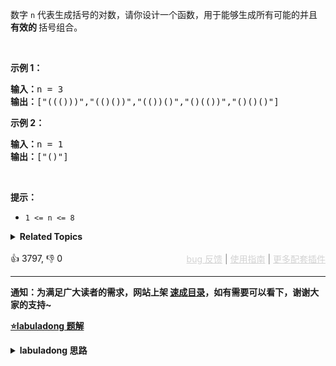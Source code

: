 <p>数字 <code>n</code>&nbsp;代表生成括号的对数，请你设计一个函数，用于能够生成所有可能的并且 <strong>有效的 </strong>括号组合。</p>

<p>&nbsp;</p>

<p><strong>示例 1：</strong></p>

<pre>
<strong>输入：</strong>n = 3
<strong>输出：</strong>["((()))","(()())","(())()","()(())","()()()"]
</pre>

<p><strong>示例 2：</strong></p>

<pre>
<strong>输入：</strong>n = 1
<strong>输出：</strong>["()"]
</pre>

<p>&nbsp;</p>

<p><strong>提示：</strong></p>

<ul> 
 <li><code>1 &lt;= n &lt;= 8</code></li> 
</ul>

<details><summary><strong>Related Topics</strong></summary>字符串 | 动态规划 | 回溯</details><br>

<div>👍 3797, 👎 0<span style='float: right;'><span style='color: gray;'><a href='https://github.com/labuladong/fucking-algorithm/issues' target='_blank' style='color: lightgray;text-decoration: underline;'>bug 反馈</a> | <a href='https://labuladong.online/algo/fname.html?fname=jb插件简介' target='_blank' style='color: lightgray;text-decoration: underline;'>使用指南</a> | <a href='https://labuladong.online/algo/' target='_blank' style='color: lightgray;text-decoration: underline;'>更多配套插件</a></span></span></div>

<div id="labuladong"><hr>

**通知：为满足广大读者的需求，网站上架 [速成目录](https://labuladong.online/algo/intro/quick-learning-plan/)，如有需要可以看下，谢谢大家的支持~**



<p><strong><a href="https://labuladong.online/algo/practice-in-action/generate-parentheses/" target="_blank">⭐️labuladong 题解</a></strong></p>
<details><summary><strong>labuladong 思路</strong></summary>


<div id="labuladong_solution_zh">

## 基本思路

本题可以改写为：

现在有 `2n` 个位置，每个位置可以放置字符 `(` 或者 `)`，组成的所有括号组合中，有多少个是合法的？

这就是典型的回溯算法提醒，暴力穷举就行了。

不过为了减少不必要的穷举，我们要知道合法括号串有以下性质：

**1、一个「合法」括号组合的左括号数量一定等于右括号数量，这个很好理解**。

**2、对于一个「合法」的括号字符串组合 `p`，必然对于任何 ` 0 <= i < len(p)` 都有：子串 `p[0..i]` 中左括号的数量都大于或等于右括号的数量**。

因为从左往右算的话，肯定是左括号多嘛，到最后左右括号数量相等，说明这个括号组合是合法的。

用 `left` 记录还可以使用多少个左括号，用 `right` 记录还可以使用多少个右括号，就可以直接套用 [回溯算法套路框架](https://labuladong.online/algo/essential-technique/backtrack-framework/) 了。

**详细题解**：
  - [回溯算法实践：括号生成](https://labuladong.online/algo/practice-in-action/generate-parentheses/)

</div>





<div id="solution">

## 解法代码



<div class="tab-panel"><div class="tab-nav">
<button data-tab-item="cpp" class="tab-nav-button btn " data-tab-group="default" onclick="switchTab(this)">cpp🤖</button>

<button data-tab-item="python" class="tab-nav-button btn " data-tab-group="default" onclick="switchTab(this)">python🤖</button>

<button data-tab-item="java" class="tab-nav-button btn active" data-tab-group="default" onclick="switchTab(this)">java🟢</button>

<button data-tab-item="go" class="tab-nav-button btn " data-tab-group="default" onclick="switchTab(this)">go🤖</button>

<button data-tab-item="javascript" class="tab-nav-button btn " data-tab-group="default" onclick="switchTab(this)">javascript🤖</button>
</div><div class="tab-content">
<div data-tab-item="cpp" class="tab-item " data-tab-group="default"><div class="highlight">

```cpp
// 注意：cpp 代码由 chatGPT🤖 根据我的 java 代码翻译。
// 本代码的正确性已通过力扣验证，如有疑问，可以对照 java 代码查看。

#include <vector>
#include <string>

using namespace std;

class Solution {
public:
    vector<string> generateParenthesis(int n) {
        if (n == 0) return {};
        // 记录所有合法的括号组合
        vector<string> res;
        // 回溯过程中的路径
        string track;
        // 可用的左括号和右括号数量初始化为 n
        backtrack(n, n, track, res);
        return res;
    }

private:
    // 可用的左括号数量为 left 个，可用的右括号数量为 right 个
    void backtrack(int left, int right, string& track, vector<string>& res) {
        // 若左括号剩下的多，说明不合法
        if (right < left) return;
        // 数量小于 0 肯定是不合法的
        if (left < 0 || right < 0) return;
        // 当所有括号都恰好用完时，得到一个合法的括号组合
        if (left == 0 && right == 0) {
            res.push_back(track);
            return;
        }

        // 尝试放一个左括号
        // 选择
        track.push_back('(');
        backtrack(left - 1, right, track, res);
        // 撤消选择
        track.pop_back();

        // 尝试放一个右括号
        // 选择
        track.push_back(')');
        backtrack(left, right - 1, track, res);
        // 撤消选择
        track.pop_back();
    }
};
```

</div></div>

<div data-tab-item="python" class="tab-item " data-tab-group="default"><div class="highlight">

```python
# 注意：python 代码由 chatGPT🤖 根据我的 java 代码翻译。
# 本代码的正确性已通过力扣验证，如有疑问，可以对照 java 代码查看。

class Solution:
    def generateParenthesis(self, n: int) -> List[str]:
        if n == 0:
            return []
        # 记录所有合法的括号组合
        res = []
        # 回溯过程中的路径
        track = []
        # 可用的左括号和右括号数量初始化为 n
        self.backtrack(n, n, track, res)
        return res

    # 可用的左括号数量为 left 个，可用的右括号数量为 right 个
    def backtrack(self, left: int, right: int, track: List[str], res: List[str]):
        # 若左括号剩下的多，说明不合法
        if right < left:
            return
        # 数量小于 0 肯定是不合法的
        if left < 0 or right < 0:
            return
        # 当所有括号都恰好用完时，得到一个合法的括号组合
        if left == 0 and right == 0:
            res.append("".join(track))
            return

        # 尝试放一个左括号
        # 选择
        track.append('(')
        self.backtrack(left - 1, right, track, res)
        # 撤消选择
        track.pop()

        # 尝试放一个右括号
        # 选择
        track.append(')')
        self.backtrack(left, right - 1, track, res)
        # 撤消选择
        track.pop()
```

</div></div>

<div data-tab-item="java" class="tab-item active" data-tab-group="default"><div class="highlight">

```java
class Solution {
    public List<String> generateParenthesis(int n) {
        if (n == 0) return new ArrayList<>();
        // 记录所有合法的括号组合
        List<String> res = new ArrayList<>();
        // 回溯过程中的路径
        StringBuilder track = new StringBuilder();
        // 可用的左括号和右括号数量初始化为 n
        backtrack(n, n, track, res);
        return res;
    }

    // 可用的左括号数量为 left 个，可用的右括号数量为 right 个
    private void backtrack(int left, int right, StringBuilder track, List<String> res) {
        // 若左括号剩下的多，说明不合法
        if (right < left) return;
        // 数量小于 0 肯定是不合法的
        if (left < 0 || right < 0) return;
        // 当所有括号都恰好用完时，得到一个合法的括号组合
        if (left == 0 && right == 0) {
            res.add(track.toString());
            return;
        }

        // 尝试放一个左括号
        // 选择
        track.append('(');
        backtrack(left - 1, right, track, res);
        // 撤消选择
        track.deleteCharAt(track.length() - 1);

        // 尝试放一个右括号
        // 选择
        track.append(')');
        backtrack(left, right - 1, track, res);
        // 撤消选择
        track.deleteCharAt(track.length() - 1);
    }
}
```

</div></div>

<div data-tab-item="go" class="tab-item " data-tab-group="default"><div class="highlight">

```go
// 注意：go 代码由 chatGPT🤖 根据我的 java 代码翻译。
// 本代码的正确性已通过力扣验证，如有疑问，可以对照 java 代码查看。

func generateParenthesis(n int) []string {
    if n == 0 {
        return []string{}
    }
    // 记录所有合法的括号组合
    var res []string
    // 回溯过程中的路径
    var track string
    // 可用的左括号和右括号数量初始化为 n
    backtrack(n, n, &track, &res)
    return res
}

// 可用的左括号数量为 left 个，可用的右括号数量为 right 个
func backtrack(left, right int, track *string, res *[]string) {
    // 若左括号剩下的多，说明不合法
    if right < left {
        return
    }
    // 数量小于 0 肯定是不合法的
    if left < 0 || right < 0 {
        return
    }
    // 当所有括号都恰好用完时，得到一个合法的括号组合
    if left == 0 && right == 0 {
        *res = append(*res, *track)
        return
    }

    // 尝试放一个左括号
    // 选择
    *track += "("
    backtrack(left-1, right, track, res)
    // 撤消选择
    *track = (*track)[:len(*track)-1]

    // 尝试放一个右括号
    // 选择
    *track += ")"
    backtrack(left, right-1, track, res)
    // 撤消选择
    *track = (*track)[:len(*track)-1]
}
```

</div></div>

<div data-tab-item="javascript" class="tab-item " data-tab-group="default"><div class="highlight">

```javascript
// 注意：javascript 代码由 chatGPT🤖 根据我的 java 代码翻译。
// 本代码的正确性已通过力扣验证，如有疑问，可以对照 java 代码查看。

var generateParenthesis = function(n) {
    if (n === 0) return [];
    // 记录所有合法的括号组合
    let res = [];
    // 回溯过程中的路径
    let track = [];
    // 可用的左括号和右括号数量初始化为 n
    backtrack(n, n, track, res);
    return res;
};

// 可用的左括号数量为 left 个，可用的右括号数量为 right 个
var backtrack = function(left, right, track, res) {
    // 若左括号剩下的多，说明不合法
    if (right < left) return;
    // 数量小于 0 肯定是不合法的
    if (left < 0 || right < 0) return;
    // 当所有括号都恰好用完时，得到一个合法的括号组合
    if (left === 0 && right === 0) {
        res.push(track.join(''));
        return;
    }

    // 尝试放一个左括号
    // 选择
    track.push('(');
    backtrack(left - 1, right, track, res);
    // 撤消选择
    track.pop();

    // 尝试放一个右括号
    // 选择
    track.push(')');
    backtrack(left, right - 1, track, res);
    // 撤消选择
    track.pop();
};
```

</div></div>
</div></div>

<hr /><details open hint-container details><summary style="font-size: medium"><strong>🌈🌈 算法可视化 🌈🌈</strong></summary><div id="data_generate-parentheses"  category="leetcode" ></div><div class="resizable aspect-ratio-container" style="height: 100%;">
<div id="iframe_generate-parentheses"></div></div>
</details><hr /><br />

</div>
</details>
</div>

